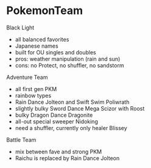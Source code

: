 PokemonTeam
===========
Black Light
- all balanced favorites
- Japanese names
- built for OU singles and doubles
- pros: weather manipulation (rain and sun)
- cons: no Protect, no shuffler, no sandstorm

Adventure Team
- all first gen PKM
- rainbow types
- Rain Dance Jolteon and Swift Swim Poliwrath
- slightly bulky Sword Dance Mega Scizor with Roost
- bulky Dragon Dance Dragonite
- all-out special sweeper Nidoking
- need a shuffler, currently only healer Blissey

Battle Team
- mix between fave and strong PKM
- Raichu is replaced by Rain Dance Jolteon
